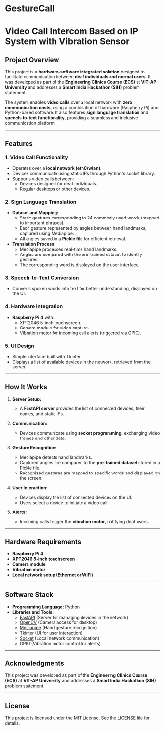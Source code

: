 # GestureCall

# Video Call Intercom Based on IP System with Vibration Sensor

## Project Overview

This project is a **hardware-software integrated solution** designed to facilitate communication between **deaf individuals and normal users**. It was developed as part of the **Engineering Clinics Course (ECS)** at **VIT-AP University** and addresses a **Smart India Hackathon (SIH)** problem statement.

The system enables **video calls** over a local network with **zero communication costs**, using a combination of hardware (Raspberry Pi) and Python-based software. It also features **sign language translation** and **speech-to-text functionality**, providing a seamless and inclusive communication platform.

---

## Features

### 1. **Video Call Functionality**
- Operates over a **local network (eth0/wlan)**.
- Devices communicate using static IPs through Python's socket library.
- Supports video calls between:
  - Devices designed for deaf individuals.
  - Regular desktops or other devices.

### 2. **Sign Language Translation**
- **Dataset and Mapping:**
  - Static gestures corresponding to 24 commonly used words (mapped to important phrases).
  - Each gesture represented by angles between hand landmarks, captured using Mediapipe.
  - All angles saved in a **Pickle file** for efficient retrieval.
- **Translation Process:**
  - Mediapipe processes real-time hand landmarks.
  - Angles are compared with the pre-trained dataset to identify gestures.
  - The corresponding word is displayed on the user interface.

### 3. **Speech-to-Text Conversion**
- Converts spoken words into text for better understanding, displayed on the UI.

### 4. **Hardware Integration**
- **Raspberry Pi 4** with:
  - XPT2046 5-inch touchscreen.
  - Camera module for video capture.
  - Vibration motor for incoming call alerts (triggered via GPIO).

### 5. **UI Design**
- Simple interface built with Tkinter.
- Displays a list of available devices in the network, retrieved from the server.

---

## How It Works

1. **Server Setup:**
   - A **FastAPI server** provides the list of connected devices, their names, and static IPs.

2. **Communication:**
   - Devices communicate using **socket programming**, exchanging video frames and other data.

3. **Gesture Recognition:**
   - Mediapipe detects hand landmarks.
   - Captured angles are compared to the **pre-trained dataset** stored in a Pickle file.
   - Recognized gestures are mapped to specific words and displayed on the screen.

4. **User Interaction:**
   - Devices display the list of connected devices on the UI.
   - Users select a device to initiate a video call.

5. **Alerts:**
   - Incoming calls trigger the **vibration motor**, notifying deaf users.

---

## Hardware Requirements

- **Raspberry Pi 4**
- **XPT2046 5-inch touchscreen**
- **Camera module**
- **Vibration motor**
- **Local network setup (Ethernet or WiFi)**

---

## Software Stack

- **Programming Language:** Python
- **Libraries and Tools:**
  - [FastAPI](https://fastapi.tiangolo.com/) (Server for managing devices in the network)
  - [OpenCV](https://opencv.org/) (Camera access for desktop)
  - [Mediapipe](https://mediapipe.dev/) (Hand gesture recognition)
  - [Tkinter](https://docs.python.org/3/library/tkinter.html) (UI for user interaction)
  - [Socket](https://docs.python.org/3/library/socket.html) (Local network communication)
  - GPIO (Vibration motor control for alerts)

---

## Acknowledgments

This project was developed as part of the **Engineering Clinics Course (ECS)** at **VIT-AP University** and addresses a **Smart India Hackathon (SIH)** problem statement.

---

## License

This project is licensed under the MIT License. See the [LICENSE](LICENSE) file for details.
